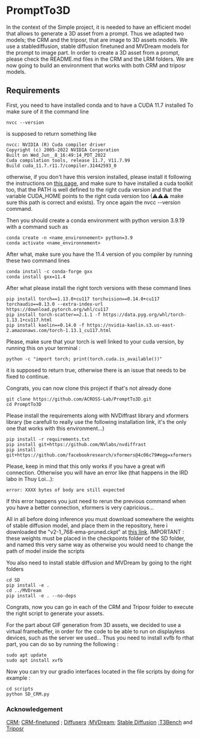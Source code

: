 # PromptTo3D
In the context of the Simple project, it is needed to have an efficient model that allows to generate a 3D asset from a prompt.
Thus we adapted two models; the CRM and the triposr, that are image to 3D assets models. We use a stablediffusion, stable diffusion finetuned and MVDream models for the prompt to image part. In order to create a 3D asset from a prompt, please check the README.md files in the CRM and the LRM folders. We are now going to build an environment that works with both CRM and triposr models. 


## Requirements

First, you need to have installed conda and to have a CUDA 11.7 installed
To make sure of it the command line 
```
nvcc --version
```
is supposed to return something like 
```
nvcc: NVIDIA (R) Cuda compiler driver
Copyright (c) 2005-2022 NVIDIA Corporation
Built on Wed_Jun__8_16:49:14_PDT_2022
Cuda compilation tools, release 11.7, V11.7.99
Build cuda_11.7.r11.7/compiler.31442593_0
```
otherwise, if you don't have this version installed, please install it following the instructions on [this page](https://developer.nvidia.com/cuda-11-7-0-download-archive), and make sure to have installed a cuda toolkit too, that the PATH is well defined to the right cuda version and that the variable CUDA_HOME points to the right cuda version too (⚠⚠⚠ make sure this path is correct and exists). Try once again the nvcc --version command.

Then you should create a conda environment with python version 3.9.19 with a command such as
```
conda create -n <name_environnement> python=3.9
conda activate <name_environnement>
```
After what, make sure you have the 11.4 version of you compiler by running these two command lines 
```
conda install -c conda-forge gxx
conda install gxx=11.4
```
 
After what please install the right torch versions with these command lines 
 
```
pip install torch==1.13.0+cu117 torchvision==0.14.0+cu117 torchaudio==0.13.0 --extra-index-url https://download.pytorch.org/whl/cu117
pip install torch-scatter==2.1.1 -f https://data.pyg.org/whl/torch-1.13.1+cu117.html
pip install kaolin==0.14.0 -f https://nvidia-kaolin.s3.us-east-2.amazonaws.com/torch-1.13.1_cu117.html
```
Please, make sure that your torch is well linked to your cuda version, by running this on your terminal :
```
python -c "import torch; print(torch.cuda.is_available())"
```
it is supposed to return true, otherwise there is an issue that needs to be fixed to continue.


Congrats, you can now clone this project if that's not already done
```
git clone https://github.com/ACROSS-Lab/PromptTo3D.git
cd PromptTo3D
```
Please install the requirements along with NVDiffrast library and xformers library (be carefull to really use the following installation link, it's the only one that works with this environment...)
```
pip install -r requirements.txt
pip install git+https://github.com/NVlabs/nvdiffrast
pip install git+https://github.com/facebookresearch/xformers@4c06c79#egg=xformers
``` 
Please, keep in mind that this only works if you have a great wifi connection. Otherwise you will have an error like (that happens in the IRD labo in Thuy Loi...):
```
error: XXXX bytes of body are still expected
```
If this error happens you just need to rerun the previous command when you have a better connection, xformers is very capricious...

All in all before doing inference you must download somewhere the weights of stable diffusion model, and place them in the repository, here i downloaded the "v2-1_768-ema-pruned.ckpt" at [this link](https://huggingface.co/stabilityai/stable-diffusion-2-1/blob/main/v2-1_768-ema-pruned.ckpt). 
IMPORTANT : these weights must be placed in the checkpoints folder of the SD folder, and named this very same way as otherwise you would need to change the path of model inside the scripts

You also need to install stable diffusion and MVDream by going to the right folders 
```
cd SD
pip install -e .
cd ../MVDream
pip install -e . --no-deps
```
Congrats, now you can go in each of the CRM and Triposr folder to execute the right script to generate your assets.

For the part about GIF generation from 3D assets, we decided to use a virtual framebuffer, in order for the code to be able to run on displayless devices, such as the server we used... Thus you need to install xvfb fo rthat part, you can do so by running the following : 

```
sudo apt update
sudo apt install xvfb
```


Now you can try our gradio interfaces located in the file scripts by doing for example :
```
cd scripts
python SD_CRM.py
```

### Acknowledgement
 [CRM](https://github.com/thu-ml/CRM); [CRM-finetuned](https://github.com/SanketDhuri/crm_3d_training) ;
 [Diffusers](https://github.com/huggingface/diffusers) ;[MVDream](https://github.com/bytedance/MVDream);
 [Stable Diffusion](https://github.com/CompVis/stable-diffusion) ;[T3Bench](https://github.com/THU-LYJ-Lab/T3Bench) and 
 [Triposr](https://github.com/VAST-AI-Research/TripoSR) 
